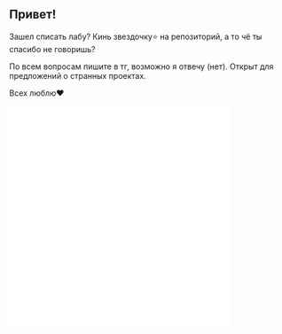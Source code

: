 ## Привет! 

Зашел списать лабу? Кинь звездочку⭐ на репозиторий, а то чё ты спасибо не говоришь? 

По всем вопросам пишите в тг, возможно я отвечу (нет). Открыт для предложений о странных проектах. 

Всех люблю❤️

<img src="./insert.svg" width="400" height="400" alt="css-in-readme">
